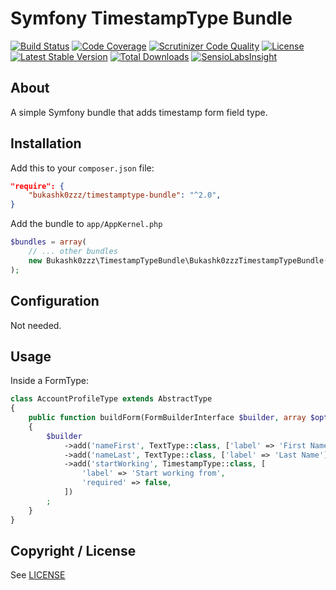 # Symfony TimestampType Bundle

[![Build Status](https://img.shields.io/scrutinizer/build/g/Bukashk0zzz/TimestampTypeBundle.svg?style=flat-square)](https://travis-ci.org/Bukashk0zzz/TimestampTypeBundle)
[![Code Coverage](https://img.shields.io/codecov/c/github/Bukashk0zzz/TimestampTypeBundle.svg?style=flat-square)](https://codecov.io/github/Bukashk0zzz/TimestampTypeBundle)
[![Scrutinizer Code Quality](https://img.shields.io/scrutinizer/g/Bukashk0zzz/TimestampTypeBundle.svg?style=flat-square)](https://scrutinizer-ci.com/g/Bukashk0zzz/TimestampTypeBundle/?branch=master)
[![License](https://img.shields.io/packagist/l/Bukashk0zzz/timestamptype-bundle.svg?style=flat-square)](https://packagist.org/packages/Bukashk0zzz/timestamptype-bundle)
[![Latest Stable Version](https://img.shields.io/packagist/v/Bukashk0zzz/timestamptype-bundle.svg?style=flat-square)](https://packagist.org/packages/Bukashk0zzz/timestamptype-bundle)
[![Total Downloads](https://img.shields.io/packagist/dt/Bukashk0zzz/timestamptype-bundle.svg?style=flat-square)](https://packagist.org/packages/Bukashk0zzz/timestamptype-bundle)
[![SensioLabsInsight](https://insight.sensiolabs.com/projects/98688324-1b62-4140-a717-15d2406a3761/mini.png)](https://insight.sensiolabs.com/projects/98688324-1b62-4140-a717-15d2406a3761)

About
-----

A simple Symfony bundle that adds timestamp form field type.

Installation
------------

Add this to your `composer.json` file:

```json
"require": {
	"bukashk0zzz/timestamptype-bundle": "^2.0",
}
```


Add the bundle to `app/AppKernel.php`

```php
$bundles = array(
	// ... other bundles
	new Bukashk0zzz\TimestampTypeBundle\Bukashk0zzzTimestampTypeBundle(),
);
```

Configuration
-------------

Not needed.


Usage
-----

Inside a FormType:

```php
class AccountProfileType extends AbstractType
{
    public function buildForm(FormBuilderInterface $builder, array $options)
    {
        $builder
            ->add('nameFirst', TextType::class, ['label' => 'First Name'])
            ->add('nameLast', TextType::class, ['label' => 'Last Name'])
            ->add('startWorking', TimestampType::class, [
                'label' => 'Start working from',
                'required' => false,
            ])
        ;
    }
}
```

Copyright / License
-------------------

See [LICENSE](https://github.com/bukashk0zzz/TimestampTypeBundle/blob/master/LICENSE)
